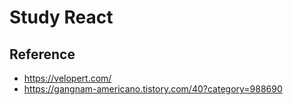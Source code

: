 # Study React

## Reference
* <https://velopert.com/>
* <https://gangnam-americano.tistory.com/40?category=988690>
